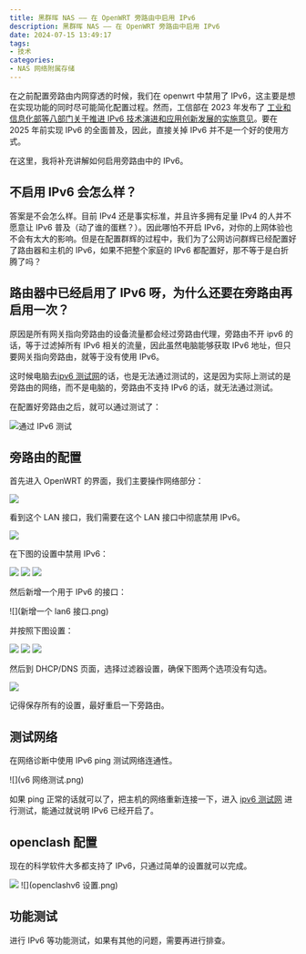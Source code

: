 ```yaml
---
title: 黑群晖 NAS —— 在 OpenWRT 旁路由中启用 IPv6
description: 黑群晖 NAS —— 在 OpenWRT 旁路由中启用 IPv6
date: 2024-07-15 13:49:17
tags:
- 技术
categories:
- NAS 网络附属存储
---
```


在之前配置旁路由内网穿透的时候，我们在 openwrt 中禁用了 IPv6，这主要是想在实现功能的同时尽可能简化配置过程。然而，工信部在 2023 年发布了 [工业和信息化部等八部门关于推进 IPv6 技术演进和应用创新发展的实施意见](https://www.gov.cn/zhengce/zhengceku/2023-04/23/content_5752858.htm)。要在 2025 年前实现 IPv6 的全面普及，因此，直接关掉 IPv6 并不是一个好的使用方式。

在这里，我将补充讲解如何启用旁路由中的 IPv6。

## 不启用 IPv6 会怎么样？

答案是不会怎么样。目前 IPv4 还是事实标准，并且许多拥有足量 IPv4 的人并不愿意让 IPv6 普及（动了谁的蛋糕？）。因此哪怕不开启 IPv6，对你的上网体验也不会有太大的影响。但是在配置群辉的过程中，我们为了公网访问群辉已经配置好了路由器和主机的 IPv6，如果不把整个家庭的 IPv6 都配置好，那不等于是白折腾了吗？

## 路由器中已经启用了 IPv6 呀，为什么还要在旁路由再启用一次？

原因是所有网关指向旁路由的设备流量都会经过旁路由代理，旁路由不开 ipv6 的话，等于过滤掉所有 IPv6 相关的流量，因此虽然电脑能够获取 IPv6 地址，但只要网关指向旁路由，就等于没有使用 IPv6。

这时候电脑去[ipv6 测试网](https://test-ipv6.com/)的话，也是无法通过测试的，这是因为实际上测试的是旁路由的网络，而不是电脑的，旁路由不支持 IPv6 的话，就无法通过测试。

在配置好旁路由之后，就可以通过测试了：

![通过 IPv6 测试](ipv6测试.png)

## 旁路由的配置

首先进入 OpenWRT 的界面，我们主要操作网络部分：

![](主要操作网络部分.png)

看到这个 LAN 接口，我们需要在这个 LAN 接口中彻底禁用 IPv6。

![](ipv4接口.png)

在下图的设置中禁用 IPv6：

![](lan禁用v6-1.png)
![](lan禁用v6-2.png)
![](lan禁用v6-3.png)

然后新增一个用于 IPv6 的接口：

![](新增一个 lan6 接口.png)

并按照下图设置：

![](lan6设置.png)
![](lan6设置2.png)
![](lan6设置3.png)

然后到 DHCP/DNS 页面，选择过滤器设置，确保下图两个选项没有勾选。

![](DHCPDNS过滤设置.png)

记得保存所有的设置，最好重启一下旁路由。

## 测试网络

在网络诊断中使用 IPv6 ping 测试网络连通性。

![](v6 网络测试.png)

如果 ping 正常的话就可以了，把主机的网络重新连接一下，进入 [ipv6 测试网](https://test-ipv6.com/) 进行测试，能通过就说明 IPv6 已经开启了。

## openclash 配置

现在的科学软件大多都支持了 IPv6，只通过简单的设置就可以完成。

![](openclashDNS.png)
![](openclashv6 设置.png)

## 功能测试

进行 IPv6 等功能测试，如果有其他的问题，需要再进行排查。